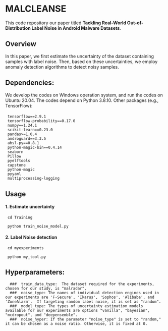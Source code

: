 # MALCLEANSE


This code repository our paper titled **Tackling Real-World Out-of-Distribution Label Noise in Android Malware Datasets**.
 
## Overview
In this paper, we first estimate the uncertainty of the dataset containing samples with label noise. Then, based on these uncertainties, we employ anomaly detection algorithms to detect noisy samples.
## Dependencies:
We develop the codes on Windows operation system, and run the codes on Ubuntu 20.04. The codes depend on Python 3.8.10. Other packages (e.g., TensorFlow):
#### 
     tensorflow==2.9.1
     tensorflow-probability==0.17.0
     numpy==1.24.1
     scikit-learn==0.23.0
     pandas>=1.0.4
     androguard==3.3.5
     absl-py==0.8.1
     python-magic-bin==0.4.14
     seaborn
     Pillow
     pyelftools
     capstone
     python-magic
     pyyaml
     multiprocessing-logging

##  Usage
#### 1. Estimate uncertainty
     cd Training 

     python train_noise_model.py 


#### 2. Label Noise detection
     cd myexperiments

     python my_tool.py 

## Hyperparameters:
      
      ###  train_data_type:  The dataset required for the experiments, chosen for our study, is "malradar".
      ###  noise_type: The names of individual detection engines used in our experiments are 'F-Secure', 'Ikarus', 'Sophos', 'Alibaba', and 'ZoneAlarm'.  If targeting random label noise, it is set as "random".
      ###  model_type: The types of uncertainty estimation models available for our experiments are options "vanilla", "bayesian", "mcdropout", and "deepensemble".
      ###  noise_hyper: If the parameter "noise_type" is set to "random," it can be chosen as a noise ratio. Otherwise, it is fixed at 0.
